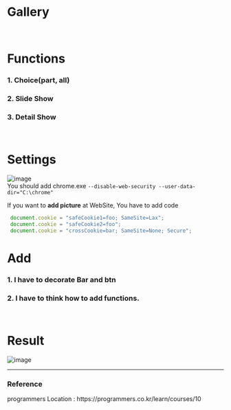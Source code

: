 <h1> Gallery </h1>
 
 </br> 
 
 # Functions
 <h3> 1. Choice(part, all) </h3>
 <h3> 2. Slide Show </h3>
 <h3> 3. Detail Show </h3>
 
 </br> 
 
 # Settings
 ![image](https://user-images.githubusercontent.com/57488270/141668494-6eebea78-57da-4d43-85eb-59b561486ca1.png)
 </br>
  You should add chrome.exe 
  ```--disable-web-security --user-data-dir="C:\chrome"```
  
  If you want to <b>add picture</b> at WebSite, You have to add code 
  </br>
  ```js
   document.cookie = "safeCookie1=foo; SameSite=Lax";
   document.cookie = "safeCookie2=foo";    
   document.cookie = "crossCookie=bar; SameSite=None; Secure";
```

 
 # Add
 <h3> 1. I have to decorate Bar and btn </h3>
 <h3> 2. I have to think how to add functions. </h3>
 
 </br> 
 
 
 # Result
 ![image](https://user-images.githubusercontent.com/57488270/141668295-e6b29513-574d-4148-bf10-fdb055300d3c.png)
 
 
 
 <hr>
 <h3>Reference</h3>
 programmers
 Location : https://programmers.co.kr/learn/courses/10
